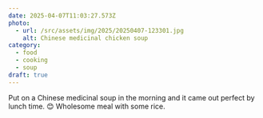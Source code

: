 ```yaml
---
date: 2025-04-07T11:03:27.573Z
photo:
  - url: /src/assets/img/2025/20250407-123301.jpg
    alt: Chinese medicinal chicken soup
category:
  - food
  - cooking
  - soup
draft: true
---
```


Put on a Chinese medicinal soup in the morning and it came out perfect by lunch time. 😊 Wholesome meal with some rice. 
